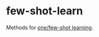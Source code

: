 # few-shot-learn


Methods for [one/few-shot learning](https://en.wikipedia.org/wiki/One-shot_learning).

